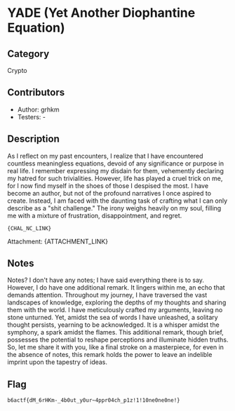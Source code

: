 # YADE (Yet Another Diophantine Equation)

## Category

Crypto

## Contributors

- Author: grhkm
- Testers: -

## Description

As I reflect on my past encounters, I realize that I have encountered countless meaningless equations, devoid of any significance or purpose in real life. I remember expressing my disdain for them, vehemently declaring my hatred for such trivialities. However, life has played a cruel trick on me, for I now find myself in the shoes of those I despised the most. I have become an author, but not of the profound narratives I once aspired to create. Instead, I am faced with the daunting task of crafting what I can only describe as a "shit challenge." The irony weighs heavily on my soul, filling me with a mixture of frustration, disappointment, and regret.

```
{CHAL_NC_LINK}
```

Attachment: {ATTACHMENT_LINK}

## Notes

Notes? I don't have any notes; I have said everything there is to say. However, I do have one additional remark. It lingers within me, an echo that demands attention. Throughout my journey, I have traversed the vast landscapes of knowledge, exploring the depths of my thoughts and sharing them with the world. I have meticulously crafted my arguments, leaving no stone unturned. Yet, amidst the sea of words I have unleashed, a solitary thought persists, yearning to be acknowledged. It is a whisper amidst the symphony, a spark amidst the flames. This additional remark, though brief, possesses the potential to reshape perceptions and illuminate hidden truths. So, let me share it with you, like a final stroke on a masterpiece, for even in the absence of notes, this remark holds the power to leave an indelible imprint upon the tapestry of ideas.

## Flag

`b6actf{dM_6rHKm-_4b0ut_y0ur~4ppr04ch_p1z!1!10ne0ne0ne!}`
